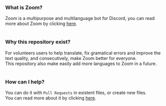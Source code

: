### What is Zoom?
Zoom is a multipurpose and multilanguage bot for Discord, you can read more about Zoom by clicking [here](https://website-zoom.glitch.me).
<br>
<br>
### Why this repository exist?
For volunteers users to help translate, fix gramatical errors and improve the text quality, and consecutively, make Zoom better for everyone.<br>
This repository also make easily add more languages to Zoom in a future.
<br>
<br>
### How can I help?
You can do it with `Pull Requests` in existent files, or create new files.<br>
You can read more about it by clicking [here](https://docs.github.com/en/pull-requests/collaborating-with-pull-requests/proposing-changes-to-your-work-with-pull-requests/about-pull-requests).
